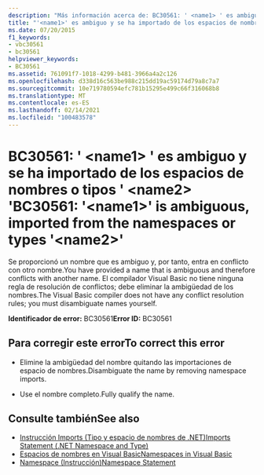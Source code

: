 ```yaml
---
description: "Más información acerca de: BC30561: ' <name1> ' es ambiguo, se ha importado de los espacios de nombres o tipos ' <name2> '"
title: "'<name1>' es ambiguo y se ha importado de los espacios de nombres o tipos '<name2>'"
ms.date: 07/20/2015
f1_keywords:
- vbc30561
- bc30561
helpviewer_keywords:
- BC30561
ms.assetid: 761091f7-1018-4299-b481-3966a4a2c126
ms.openlocfilehash: d338d16c563be988c215dd19ac59174d79a8c7a7
ms.sourcegitcommit: 10e719780594efc781b15295e499c66f316068b8
ms.translationtype: MT
ms.contentlocale: es-ES
ms.lasthandoff: 02/14/2021
ms.locfileid: "100483578"
---
```

# <a name="bc30561-name1-is-ambiguous-imported-from-the-namespaces-or-types-name2"></a><span data-ttu-id="25f2a-103">BC30561: ' \<name1> ' es ambiguo y se ha importado de los espacios de nombres o tipos ' \<name2> '</span><span class="sxs-lookup"><span data-stu-id="25f2a-103">BC30561: '\<name1>' is ambiguous, imported from the namespaces or types '\<name2>'</span></span>

<span data-ttu-id="25f2a-104">Se proporcionó un nombre que es ambiguo y, por tanto, entra en conflicto con otro nombre.</span><span class="sxs-lookup"><span data-stu-id="25f2a-104">You have provided a name that is ambiguous and therefore conflicts with another name.</span></span> <span data-ttu-id="25f2a-105">El compilador Visual Basic no tiene ninguna regla de resolución de conflictos; debe eliminar la ambigüedad de los nombres.</span><span class="sxs-lookup"><span data-stu-id="25f2a-105">The Visual Basic compiler does not have any conflict resolution rules; you must disambiguate names yourself.</span></span>

 <span data-ttu-id="25f2a-106">**Identificador de error:** BC30561</span><span class="sxs-lookup"><span data-stu-id="25f2a-106">**Error ID:** BC30561</span></span>

## <a name="to-correct-this-error"></a><span data-ttu-id="25f2a-107">Para corregir este error</span><span class="sxs-lookup"><span data-stu-id="25f2a-107">To correct this error</span></span>

- <span data-ttu-id="25f2a-108">Elimine la ambigüedad del nombre quitando las importaciones de espacio de nombres.</span><span class="sxs-lookup"><span data-stu-id="25f2a-108">Disambiguate the name by removing namespace imports.</span></span>

- <span data-ttu-id="25f2a-109">Use el nombre completo.</span><span class="sxs-lookup"><span data-stu-id="25f2a-109">Fully qualify the name.</span></span>

## <a name="see-also"></a><span data-ttu-id="25f2a-110">Consulte también</span><span class="sxs-lookup"><span data-stu-id="25f2a-110">See also</span></span>

- [<span data-ttu-id="25f2a-111">Instrucción Imports (Tipo y espacio de nombres de .NET)</span><span class="sxs-lookup"><span data-stu-id="25f2a-111">Imports Statement (.NET Namespace and Type)</span></span>](../statements/imports-statement-net-namespace-and-type.md)
- [<span data-ttu-id="25f2a-112">Espacios de nombres en Visual Basic</span><span class="sxs-lookup"><span data-stu-id="25f2a-112">Namespaces in Visual Basic</span></span>](../../programming-guide/program-structure/namespaces.md)
- [<span data-ttu-id="25f2a-113">Namespace (Instrucción)</span><span class="sxs-lookup"><span data-stu-id="25f2a-113">Namespace Statement</span></span>](../statements/namespace-statement.md)
